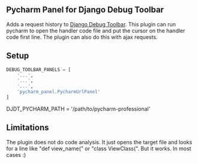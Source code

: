 ## Pycharm Panel for Django Debug Toolbar ##
Adds a request history to [Django Debug Toolbar](https://github.com/django-debug-toolbar/django-debug-toolbar). This plugin can run pycharm to open the handler code file and put the cursor on the handler code first line. The plugin can also do this with ajax requests.

## Setup
```python
DEBUG_TOOLBAR_PANELS = [
    '...',
    '...',
    '...',
    'pycharm_panel.PycharmUrlPanel'
]
```

DJDT_PYCHARM_PATH = '/path/to/pycharm-professional'

## Limitations

The plugin does not do code analysis. It just opens the target file and looks for a line like "def view_name(" or "class ViewClass(". But it works. In most cases :)
